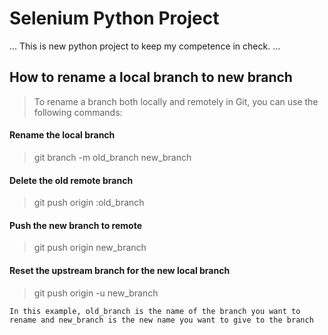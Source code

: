 # Selenium Python Project

...
This is new python project to keep my competence in check.
...

## How to rename a local branch to new branch
> To rename a branch both locally and remotely in Git, you can use the following commands:

#### Rename the local branch
> git branch -m old_branch new_branch

#### Delete the old remote branch
> git push origin :old_branch

#### Push the new branch to remote
> git push origin new_branch

#### Reset the upstream branch for the new local branch
> git push origin -u new_branch

`In this example, old_branch is the name of the branch you want to rename and new_branch is the new name you want to give to the branch`